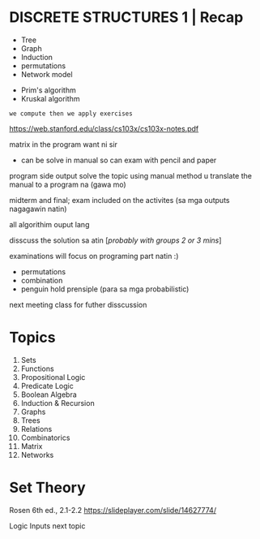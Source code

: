 # DISCRETE STRUCTURES 1 | Recap
- Tree
- Graph
- Induction
- permutations
- Network model
>
- Prim's algorithm
- Kruskal algorithm

`we compute then we apply exercises`


https://web.stanford.edu/class/cs103x/cs103x-notes.pdf

matrix in the program want ni sir
- can be solve in manual so can exam with pencil and paper

program side output
solve the topic using manual method u translate the manual to a program na (gawa mo)

midterm and final; exam included on the activites (sa mga outputs nagagawin natin)

all algorithim ouput lang

disscuss the solution sa atin
[*probably with groups 2 or 3 mins*]


examinations will focus on programing part natin :)

- permutations 
- combination
- penguin hold prensiple (para sa mga probabilistic)

next meeting class for futher disscussion


# Topics
 1. Sets
 2. Functions
 3. Propositional Logic
 4. Predicate Logic
 5. Boolean Algebra
 6. Induction & Recursion
 7. Graphs
 8. Trees
 9. Relations
10. Combinatorics
11. Matrix
12. Networks

# Set Theory
Rosen 6th ed., 2.1-2.2
https://slideplayer.com/slide/14627774/

Logic Inputs next topic
